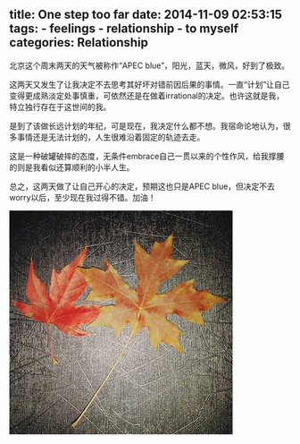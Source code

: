 title: One step too far
date: 2014-11-09 02:53:15
tags: 
    - feelings
    - relationship
    - to myself
categories: Relationship
---

北京这个周末两天的天气被称作“APEC blue”，阳光，蓝天，微风，好到了极致。

这两天又发生了让我决定不去思考其好坏对错前因后果的事情。一直“计划”让自己变得更成熟淡定处事慎重，可依然还是在做着irrational的决定。也许这就是我，特立独行存在于这世间的我。

是到了该做长远计划的年纪，可是现在，我决定什么都不想。我宿命论地认为，很多事情还是无法计划的，人生很难沿着固定的轨迹去走。

这是一种破罐破摔的态度，无条件embrace自己一贯以来的个性作风，给我撑腰的则是我看似还算顺利的小半人生。

总之，这两天做了让自己开心的决定，预期这也只是APEC blue，但决定不去worry以后，至少现在我过得不错。加油！

![2014.11.08](/picture/maple.jpg)



